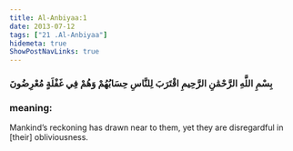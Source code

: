 ```yaml
---
title: Al-Anbiyaa:1
date: 2013-07-12
tags: ["21 .Al-Anbiyaa"]
hidemeta: true 
ShowPostNavLinks: true 
---
```

### بِسْمِ اللَّهِ الرَّحْمَٰنِ الرَّحِيمِ اقْتَرَبَ لِلنَّاسِ حِسَابُهُمْ وَهُمْ فِي غَفْلَةٍ مُعْرِضُونَ
### meaning: 
Mankind’s reckoning has drawn near to them, yet they are disregardful in [their] obliviousness.
